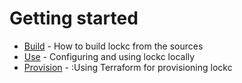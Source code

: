 # Getting started

- [Build] - How to build lockc from the sources
- [Use] - Configuring and using lockc locally
- [Provision] - :Using Terraform for provisioning lockc

[Build]: build/README.md
[Use]: use/README.md
[Provision]: terraform/README.md
